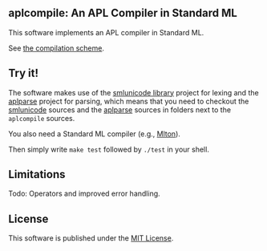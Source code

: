 ## aplcompile: An APL Compiler in Standard ML

This software implements an APL compiler in Standard ML. 

See [the compilation scheme](aplcompile/comp.md).

## Try it!

The software makes use of the [smlunicode
library](https://github.com/melsman/smlunicode) project for lexing and
the [aplparse](https://github.com/melsman/aplparse) project for
parsing, which means that you need to checkout the
[smlunicode](https://github.com/melsman/smlunicode) sources and the
[aplparse](https://github.com/melsman/aplparse) sources in folders
next to the `aplcompile` sources.

You also need a Standard ML compiler (e.g., [Mlton](http://www.mlton.org/)).

Then simply write `make test` followed by `./test` in your shell.

## Limitations

Todo: Operators and improved error handling.

## License

This software is published under the [MIT License](MIT_LICENSE.md).

